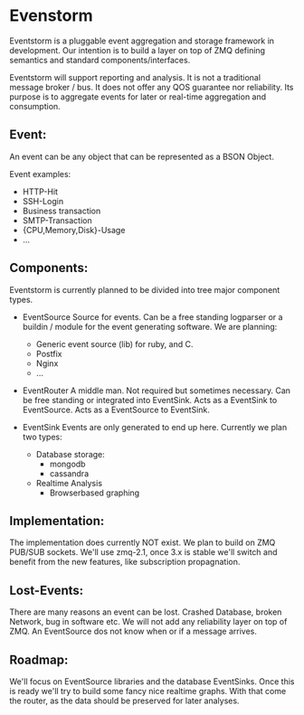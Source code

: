 Evenstorm 
=========

Eventstorm is a pluggable event aggregation and storage framework 
in development. Our intention is to build a layer on top of ZMQ defining 
semantics and standard components/interfaces.

Eventstorm will support reporting and analysis. It is not 
a traditional message broker / bus. It does not offer any QOS guarantee nor 
reliability. Its purpose is to aggregate events for later or real-time 
aggregation and consumption.

Event:
------

An event can be any object that can be represented as a BSON Object.

Event examples:

* HTTP-Hit
* SSH-Login
* Business transaction
* SMTP-Transaction
* {CPU,Memory,Disk}-Usage
* ...

Components:
-----------

Eventstorm is currently planned to be divided into tree major component types. 

* EventSource 
  Source for events. Can be a free standing logparser or a buildin / module for
  the event generating software.
  We are planning:
  - Generic event source (lib) for ruby, and C.
  - Postfix
  - Nginx
  - ...

* EventRouter
  A middle man. Not required but sometimes necessary.
  Can be free standing or integrated into EventSink.
  Acts as a EventSink to EventSource.
  Acts as a EventSource to EventSink.

* EventSink
  Events are only generated to end up here. Currently we plan two types:
  - Database storage:
    - mongodb
    - cassandra
  - Realtime Analysis
    - Browserbased graphing

Implementation:
---------------

The implementation does currently NOT exist. We plan to build on ZMQ PUB/SUB 
sockets. We'll use zmq-2.1, once 3.x is stable we'll switch and benefit from 
the new features, like subscription propagnation.

Lost-Events:
------------

There are many reasons an event can be lost. Crashed Database, broken Network, 
bug in software etc.
We will not add any reliability layer on top of ZMQ. An EventSource dos not know 
when or if a message arrives.

Roadmap:
--------

We'll focus on EventSource libraries and the database EventSinks. 
Once this is ready we'll try to build some fancy nice realtime graphs.
With that come the router, as the data should be preserved for later analyses.